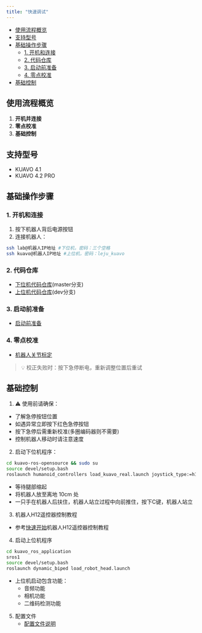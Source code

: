 ```yaml
---
title: "快速调试"
---
```


- [使用流程概览](#使用流程概览)
- [支持型号](#支持型号)
- [基础操作步骤](#基础操作步骤)
  - [1. 开机和连接](#1-开机和连接)
  - [2. 代码仓库](#2-代码仓库)
  - [3. 启动前准备](#3-启动前准备)
  - [4. 零点校准](#4-零点校准)
- [基础控制](#基础控制)


## 使用流程概览

1. **开机并连接**
2. **零点校准**
3. **基础控制**

## 支持型号
- KUAVO 4.1
- KUAVO 4.2 PRO

## 基础操作步骤

### 1. 开机和连接

1. 按下机器人背后电源按钮
2. 连接机器人：

```bash
ssh lab@机器人IP地址 #下位机，密码：三个空格
ssh kuavo@机器人IP地址 #上位机，密码：leju_kuavo
```

### 2. 代码仓库

- [下位机代码仓库](https://gitee.com/leju-robot/kuavo-ros-opensource.git)(master分支)
- [上位机代码仓库](https://gitee.com/leju-robot/kuavo_ros_application.git)(dev分支)

### 3. 启动前准备
- [启动前准备](启动前准备.md)

### 4. 零点校准
- [机器人关节标定](机器人关节标定.md)

> 💡 校正失败时：按下急停断电，重新调整位置后重试

## 基础控制

1. ⚠️ 使用前请确保：

- 了解急停按钮位置
- 如遇异常立即按下红色急停按钮
- 按下急停后需重新校准(多圈编码器则不需要)
- 控制机器人移动时请注意速度

2. 启动下位机程序：
```bash
cd kuavo-ros-opensource && sudo su
source devel/setup.bash
roslaunch humanoid_controllers load_kuavo_real.launch joystick_type:=h12
```
- 等待腿部缩起
- 将机器人放至离地 10cm 处
- 一只手在机器人后扶住，机器人站立过程中向前推住，按下C键，机器人站立

3. 机器人H12遥控器控制教程
- 参考[快速开始](../2快速开始/快速开始.md)机器人H12遥控器控制教程

4. 启动上位机程序
```bash
cd kuavo_ros_application
sros1
source devel/setup.bash
roslaunch dynamic_biped load_robot_head.launch
```
- 上位机启动包含功能：
  - 音频功能
  - 相机功能
  - 二维码检测功能

5. 配置文件
   - [配置文件说明](配置文件说明.md)



